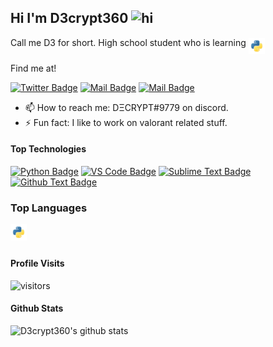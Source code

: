 ## Hi I'm D3crypt360 <img src="https://user-images.githubusercontent.com/1303154/88677602-1635ba80-d120-11ea-84d8-d263ba5fc3c0.gif" width="28px" alt="hi">

Call me D3 for short. High school student who is learning <img align="middle" alt="Python" width="26px" src="https://raw.githubusercontent.com/github/explore/80688e429a7d4ef2fca1e82350fe8e3517d3494d/topics/python/python.png" />

Find me at!

[![Twitter Badge](https://img.shields.io/badge/-@D3crypt360-1ca0f1?style=flat&labelColor=1ca0f1&logo=twitter&logoColor=white&link=https://twitter.com/D3crypt360)](https://twitter.com/d3crypt360) [![Mail Badge](https://img.shields.io/badge/-@D3crypt360-e84393?style=flat&labelColor=e84393&logo=instagram&logoColor=white)](https://instagram.com/d3crypt360) [![Mail Badge](https://img.shields.io/badge/-DΞCRYPT360-3D5FA0?style=flat&labelColor=3D5FA0&logo=discord&logoColor=white)](https://discord.gg/)


- 📫 How to reach me: DΞCRYPT#9779 on discord.
- ⚡ Fun fact: I like to work on valorant related stuff.

#### Top Technologies


[![Python Badge](https://img.shields.io/badge/-Python-000000?style=for-the-badge&labelColor=black&logo=python&logoColor=FFA500)](#) [![VS Code Badge](https://img.shields.io/badge/-VScode-000000?style=for-the-badge&labelColor=black&logo=Visual%20Studio%20Code&logoColor=000FFF)](#) [![Sublime Text Badge](https://img.shields.io/badge/-Sublime-000000?style=for-the-badge&labelColor=black&logo=Sublime%20Text&logoColor=ffa500)](#) [![Github Text Badge](https://img.shields.io/badge/-Git-000000?style=for-the-badge&labelColor=black&logo=Git&logoColor=red)](#)

### Top Languages

<img align="left" alt="Python" width="26px" src="https://raw.githubusercontent.com/github/explore/80688e429a7d4ef2fca1e82350fe8e3517d3494d/topics/python/python.png" />

<br />
<br />


#### Profile Visits 

![visitors](https://visitor-badge.glitch.me/badge?page_id=D3CRYPT360.D3crypt360)



#### Github Stats

![D3crypt360's github stats](https://github-readme-stats.vercel.app/api?username=D3crypt360&count_private=true&theme=tokyonight&hide=contribs,prs)

</details>